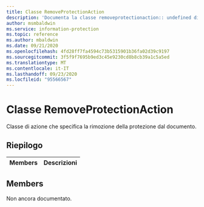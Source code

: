 ```yaml
---
title: Classe RemoveProtectionAction
description: 'Documenta la classe removeprotectionaction:: undefined di Microsoft Information Protection (MIP) SDK.'
author: msmbaldwin
ms.service: information-protection
ms.topic: reference
ms.author: mbaldwin
ms.date: 09/21/2020
ms.openlocfilehash: 4fd28ff7fa4594c73b5315901b36fa02d39c9197
ms.sourcegitcommit: 3f5f9f7695b9ed3c45e9230cd8b8cb39a1c5a5ed
ms.translationtype: MT
ms.contentlocale: it-IT
ms.lasthandoff: 09/23/2020
ms.locfileid: "95566567"
---
```

# <a name="class-removeprotectionaction"></a>Classe RemoveProtectionAction 
Classe di azione che specifica la rimozione della protezione dal documento.
  
## <a name="summary"></a>Riepilogo
 Members                        | Descrizioni                                
--------------------------------|---------------------------------------------
  
## <a name="members"></a>Members
Non ancora documentato.
